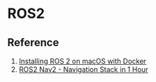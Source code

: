 # ROS2




## Reference
1. [Installing ROS 2 on macOS with Docker](https://foxglove.dev/blog/installing-ros2-on-macos-with-docker)
2. [ROS2 Nav2 - Navigation Stack in 1 Hour](https://www.youtube.com/watch?v=idQb2pB-h2Q)
